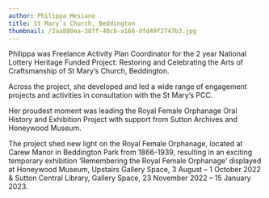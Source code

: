 ```yaml
---
author: Philippa Mesiano
title: St Mary’s Church, Beddington
thumbnail: /2aa880ea-38ff-40cb-a166-dfd49f2747b3.jpg
---
```


Philippa was Freelance Activity Plan Coordinator for the 2 year National Lottery
Heritage Funded Project: Restoring and Celebrating the Arts of Craftsmanship of
St Mary’s Church, Beddington.

Across the project, she developed and led a wide range of engagement projects
and activities in consultation with the St Mary’s PCC.

Her proudest moment was leading the Royal Female Orphanage Oral History and
Exhibition Project with support from Sutton Archives and Honeywood Museum.

The project shed new light on the Royal Female Orphanage, located at Carew
Manor in Beddington Park from 1866-1939, resulting in an exciting temporary
exhibition ‘Remembering the Royal Female Orphanage’ displayed at Honeywood
Museum, Upstairs Gallery Space, 3 August – 1 October 2022 &amp; Sutton Central
Library, Gallery Space, 23 November 2022 – 15 January 2023.
